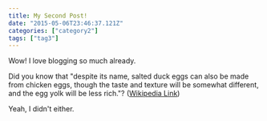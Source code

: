 ```yaml
---
title: My Second Post!
date: "2015-05-06T23:46:37.121Z"
categories: ["category2"]
tags: ["tag3"]
---
```


Wow! I love blogging so much already.

Did you know that "despite its name, salted duck eggs can also be made from
chicken eggs, though the taste and texture will be somewhat different, and the
egg yolk will be less rich."?
([Wikipedia Link](https://en.wikipedia.org/wiki/Salted_duck_egg))

Yeah, I didn't either.
